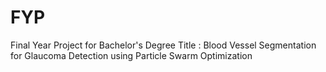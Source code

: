 # FYP
Final Year Project for Bachelor's Degree
Title : Blood Vessel Segmentation for Glaucoma Detection using Particle Swarm Optimization

